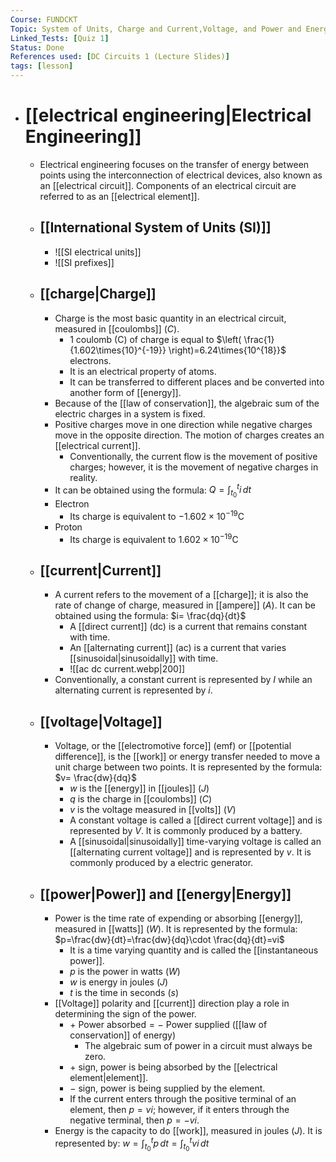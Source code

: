 ```yaml
---
Course: FUNDCKT
Topic: System of Units, Charge and Current,Voltage, and Power and Energy
Linked_Tests: [Quiz 1]
Status: Done
References used: [DC Circuits 1 (Lecture Slides)]
tags: [lesson]
---
```


- # [[electrical engineering|Electrical Engineering]]
	- Electrical engineering focuses on the transfer of energy between points using the interconnection of electrical devices, also known as an [[electrical circuit]]. Components of an electrical circuit are referred to as an [[electrical element]].
	- ## [[International System of Units (SI)]]
		- ![[SI electrical units]]
		- ![[SI prefixes]]
	- ## [[charge|Charge]]
		- Charge is the most basic quantity in an electrical circuit, measured in [[coulombs]] ($C$).
			- 1 coulomb (C) of charge is equal to $\left( \frac{1}{1.602\times{10}^{-19}} \right)=6.24\times{10^{18}}$ electrons.
			- It is an electrical property of atoms.
			- It can be transferred to different places and be converted into another form of [[energy]].
		- Because of the [[law of conservation]], the algebraic sum of the electric charges in a system is fixed.
		- Positive charges move in one direction while negative charges move in the opposite direction. The motion of charges creates an [[electrical current]].
			- Conventionally, the current flow is the movement of positive charges; however, it is the movement of negative charges in reality.
		- It can be obtained using the formula: $Q=\int ^t _{t_{0}} i \, dt$
		- Electron
			- Its charge is equivalent to $-1.602\times{10^{-19}}\text{C}$
		- Proton
			- Its charge is equivalent to $1.602\times{10^{-19}}\text{C}$
	- ## [[current|Current]]
		- A current refers to the movement of a [[charge]]; it is also the rate of change of charge, measured in [[ampere]] ($A$). It can be obtained using the formula: $i= \frac{dq}{dt}$
			- A [[direct current]] (dc) is a current that remains constant with time.
			- An [[alternating current]] (ac) is a current that varies [[sinusoidal|sinusoidally]] with time.
			- ![[ac dc current.webp|200]]
		- Conventionally, a constant current is represented by $I$ while an alternating current is represented by $i$.
	- ## [[voltage|Voltage]]
		- Voltage, or the [[electromotive force]] (emf) or [[potential difference]], is the [[work]] or energy transfer needed to move a unit charge between two points. It is represented by the formula: $v= \frac{dw}{dq}$
			- $w$ is the [[energy]] in [[joules]] ($J$)
			- $q$ is the charge in [[coulombs]] ($C$)
			- $v$ is the voltage measured in [[volts]] ($V$)
			- A constant voltage is called a [[direct current voltage]] and is represented by $V$. It is commonly produced by a battery.
			- A [[sinusoidal|sinusoidally]] time-varying voltage is called an [[alternating current voltage]] and is represented by $v$. It is commonly produced by a electric generator.
	- ## [[power|Power]] and [[energy|Energy]]
		- Power is the time rate of expending or absorbing [[energy]], measured in [[watts]] ($W$). It is represented by the formula: $p=\frac{dw}{dt}=\frac{dw}{dq}\cdot \frac{dq}{dt}=vi$
			- It is a time varying quantity and is called the [[instantaneous power]].
			- $p$ is the power in watts ($W$)
			- $w$ is energy in joules ($J$)
			- $t$ is the time in seconds ($s$)
		- [[Voltage]] polarity and [[current]] direction play a role in determining the sign of the power.
			- $+ \text{ Power absorbed} = - \text{ Power supplied}$ ([[law of conservation]] of energy)
				- The algebraic sum of power in a circuit must always be zero.
			- $+$ sign, power is being absorbed by the [[electrical element|element]].
			- $-$ sign, power is being supplied by the element.
			- If the current enters through the positive terminal of an element, then $p=vi$; however, if it enters through the negative terminal, then $p=-vi$.
		- Energy is the capacity to do [[work]], measured in joules ($J$). It is represented by: $w=\int ^t _{t_{0}} p \, dt =\int ^t _{t_{0}} vi \, dt$
